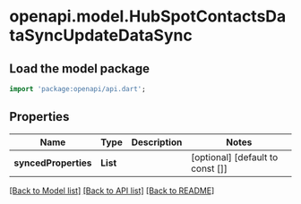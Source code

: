 # openapi.model.HubSpotContactsDataSyncUpdateDataSync

## Load the model package
```dart
import 'package:openapi/api.dart';
```

## Properties
Name | Type | Description | Notes
------------ | ------------- | ------------- | -------------
**syncedProperties** | **List<String>** |  | [optional] [default to const []]

[[Back to Model list]](../README.md#documentation-for-models) [[Back to API list]](../README.md#documentation-for-api-endpoints) [[Back to README]](../README.md)


